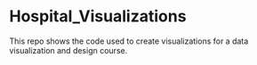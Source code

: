 # Hospital_Visualizations
This repo shows the code used to create visualizations for a data visualization and design course. 
